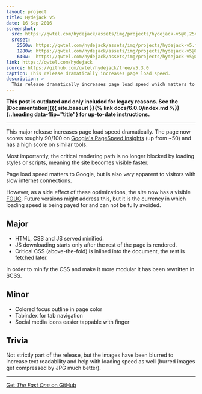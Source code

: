 ```yaml
---
layout: project
title: Hydejack v5
date: 16 Sep 2016
screenshot:
  src: https://qwtel.com/hydejack/assets/img/projects/hydejack-v5@0,25x.jpg
  srcset:
    2560w: https://qwtel.com/hydejack/assets/img/projects/hydejack-v5.jpg
    1280w: https://qwtel.com/hydejack/assets/img/projects/hydejack-v5@0,5x.jpg
    640w:  https://qwtel.com/hydejack/assets/img/projects/hydejack-v5@0,25x.jpg
link: https://qwtel.com/hydejack
source: https://github.com/qwtel/hydejack/tree/v5.3.0
caption: This release dramatically increases page load speed.
description: >
  This release dramatically increases page load speed which matters to Google and visitors with slow connections alike.
---
```


**This post is outdated and only included for legacy reasons.
See the [Documentation]({{ site.baseurl }}{% link docs/6.0.0/index.md %}){:.heading data-flip="title"} for up-to-date instructions.**


***

This major release increases page load speed dramatically. The page now scores roughly 90/100 on [Google's PageSpeed Insights](https://developers.google.com/speed/pagespeed/insights/?url=http%3A%2F%2Fqwtel.com%2Fhydejack%2F) (up from ~50) and has a high score on similar tools.

Most importantly, the critical rendering path is no longer blocked by loading styles or scripts, meaning the site becomes visible faster.

Page load speed matters to Google, but is also *very* apparent to visitors with slow internet connections.

However, as a side effect of these optimizations, the site now has a visible [FOUC](https://en.wikipedia.org/wiki/Flash_of_unstyled_content).
Future versions might address this, but it is the currency in which loading speed is being payed for and can not be fully avoided.

## Major

* HTML, CSS and JS served minified.
* JS downloading starts only after the rest of the page is rendered.
* Critical CSS (above-the-fold) is inlined into the document, the rest is fetched later.

In order to minify the CSS and make it more modular it has been rewritten in SCSS.


## Minor

* Colored focus outline in page color
* Tabindex for tab navigation
* Social media icons easier tappable with finger

## Trivia

Not strictly part of the release, but the images have been blurred to increase text readability and help with loading speed as well (burred images get compressed by JPG much better).

***

[Get *The Fast One* on GitHub](https://github.com/qwtel/hydejack/releases/tag/v5.0.0)
